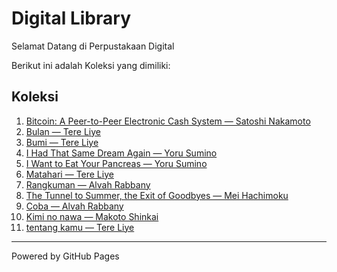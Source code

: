 # Digital Library

Selamat Datang di Perpustakaan Digital

Berikut ini adalah Koleksi yang dimiliki:

## Koleksi
1. [Bitcoin: A Peer-to-Peer Electronic Cash System — Satoshi Nakamoto](ebook/bitcoin.pdf)  
2. [Bulan — Tere Liye](ebook/Bulan.pdf)  
3. [Bumi — Tere Liye](ebook/Bumi.pdf)  
4. [I Had That Same Dream Again — Yoru Sumino](ebook/I%20Had%20That%20Same%20Dream%20Again.pdf)  
5. [I Want to Eat Your Pancreas — Yoru Sumino](ebook/I%20Want%20to%20Eat%20Your%20Pancreas.pdf)  
6. [Matahari — Tere Liye](ebook/Matahari.pdf)  
7. [Rangkuman — Alvah Rabbany](ebook/Rangkuman.pdf)  
8. [The Tunnel to Summer, the Exit of Goodbyes — Mei Hachimoku](ebook/The%20Tunnel%20to%20Summer%2C%20the%20Exit%20of%20Goodbyes.pdf)  
9. [Coba — Alvah Rabbany](ebook/coba.pdf)  
10. [Kimi no nawa — Makoto Shinkai](ebook/Kimi%20no%20nawa.pdf)  
11. [tentang kamu — Tere Liye](ebook/tentang%20kamu.pdf)  

---

Powered by GitHub Pages
